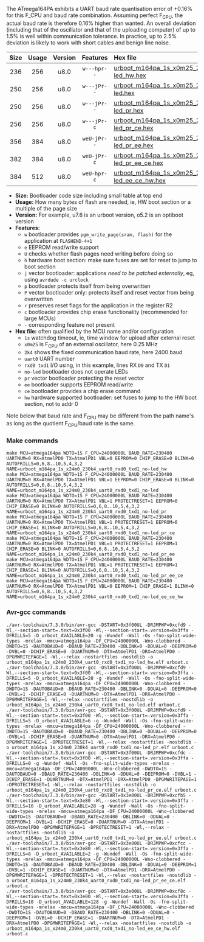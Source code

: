 The ATmega164PA exhibits a UART baud rate quantisation error of +0.16% for this F_CPU and baud rate combination. Assuming perfect F<sub>CPU</sub>, the actual baud rate is therefore 0.16% higher than wanted. An overall deviation (including that of the oscillator and that of the uploading computer) of up to 1.5% is well within communication tolerance. In practice, up to 2.5% deviation is likely to work with short cables and benign line noise.

|Size|Usage|Version|Features|Hex file|
|:-:|:-:|:-:|:-:|:--|
|236|256|u8.0|`w---hpr--`|[urboot_m164pa_1s_x0m25_2k4_uart0_rxd0_txd1_no-led_hw.hex](https://raw.githubusercontent.com/stefanrueger/urboot.hex/main/mcus/atmega164pa/watchdog_1_s/external_oscillator_x/%2B0m250000_hz/%2B%2B%2B2k4_baud/uart0_rxd0_txd1/no-led/urboot_m164pa_1s_x0m25_2k4_uart0_rxd0_txd1_no-led_hw.hex)|
|250|256|u8.0|`w---jPr--`|[urboot_m164pa_1s_x0m25_2k4_uart0_rxd0_txd1_no-led.hex](https://raw.githubusercontent.com/stefanrueger/urboot.hex/main/mcus/atmega164pa/watchdog_1_s/external_oscillator_x/%2B0m250000_hz/%2B%2B%2B2k4_baud/uart0_rxd0_txd1/no-led/urboot_m164pa_1s_x0m25_2k4_uart0_rxd0_txd1_no-led.hex)|
|250|256|u8.0|`w---jPr--`|[urboot_m164pa_1s_x0m25_2k4_uart0_rxd0_txd1_no-led_pr.hex](https://raw.githubusercontent.com/stefanrueger/urboot.hex/main/mcus/atmega164pa/watchdog_1_s/external_oscillator_x/%2B0m250000_hz/%2B%2B%2B2k4_baud/uart0_rxd0_txd1/no-led/urboot_m164pa_1s_x0m25_2k4_uart0_rxd0_txd1_no-led_pr.hex)|
|256|256|u8.0|`w---jPr-c`|[urboot_m164pa_1s_x0m25_2k4_uart0_rxd0_txd1_no-led_pr_ce.hex](https://raw.githubusercontent.com/stefanrueger/urboot.hex/main/mcus/atmega164pa/watchdog_1_s/external_oscillator_x/%2B0m250000_hz/%2B%2B%2B2k4_baud/uart0_rxd0_txd1/no-led/urboot_m164pa_1s_x0m25_2k4_uart0_rxd0_txd1_no-led_pr_ce.hex)|
|356|384|u8.0|`weU-jPr--`|[urboot_m164pa_1s_x0m25_2k4_uart0_rxd0_txd1_no-led_pr_ee.hex](https://raw.githubusercontent.com/stefanrueger/urboot.hex/main/mcus/atmega164pa/watchdog_1_s/external_oscillator_x/%2B0m250000_hz/%2B%2B%2B2k4_baud/uart0_rxd0_txd1/no-led/urboot_m164pa_1s_x0m25_2k4_uart0_rxd0_txd1_no-led_pr_ee.hex)|
|382|384|u8.0|`weU-jPr-c`|[urboot_m164pa_1s_x0m25_2k4_uart0_rxd0_txd1_no-led_pr_ee_ce.hex](https://raw.githubusercontent.com/stefanrueger/urboot.hex/main/mcus/atmega164pa/watchdog_1_s/external_oscillator_x/%2B0m250000_hz/%2B%2B%2B2k4_baud/uart0_rxd0_txd1/no-led/urboot_m164pa_1s_x0m25_2k4_uart0_rxd0_txd1_no-led_pr_ee_ce.hex)|
|384|512|u8.0|`weU-hpr-c`|[urboot_m164pa_1s_x0m25_2k4_uart0_rxd0_txd1_no-led_ee_ce_hw.hex](https://raw.githubusercontent.com/stefanrueger/urboot.hex/main/mcus/atmega164pa/watchdog_1_s/external_oscillator_x/%2B0m250000_hz/%2B%2B%2B2k4_baud/uart0_rxd0_txd1/no-led/urboot_m164pa_1s_x0m25_2k4_uart0_rxd0_txd1_no-led_ee_ce_hw.hex)|

- **Size:** Bootloader code size including small table at top end
- **Usage:** How many bytes of flash are needed, ie, HW boot section or a multiple of the page size
- **Version:** For example, u7.6 is an urboot version, o5.2 is an optiboot version
- **Features:**
  + `w` bootloader provides `pgm_write_page(sram, flash)` for the application at `FLASHEND-4+1`
  + `e` EEPROM read/write support
  + `U` checks whether flash pages need writing before doing so
  + `h` hardware boot section: make sure fuses are set for reset to jump to boot section
  + `j` vector bootloader: applications *need to be patched externally*, eg, using `avrdude -c urclock`
  + `p` bootloader protects itself from being overwritten
  + `P` vector bootloader only: protects itself and reset vector from being overwritten
  + `r` preserves reset flags for the application in the register R2
  + `c` bootloader provides chip erase functionality (recommended for large MCUs)
  + `-` corresponding feature not present
- **Hex file:** often qualified by the MCU name and/or configuration
  + `1s` watchdog timeout, ie, time window for upload after external reset
  + `x0m25` is F<sub>CPU</sub> of an external oscillator, here 0.25 MHz
  + `2k4` shows the fixed communication baud rate, here 2400 baud
  + `uart0` UART number
  + `rxd0 txd1` I/O using, in this example, lines RX `D0` and TX `D1`
  + `no-led` bootloader does not operate LEDs
  + `pr` vector bootloader protecting the reset vector
  + `ee` bootloader supports EEPROM read/write
  + `ce` bootloader provides a chip erase command
  + `hw` hardware supported bootloader: set fuses to jump to the HW boot section, not to addr 0


Note below that baud rate and F<sub>CPU</sub> may be different from the path name's as long as the quotient F<sub>CPU</sub>/baud rate is the same.

### Make commands
```
make MCU=atmega164pa WDTO=1S F_CPU=24000000L BAUD_RATE=230400 UARTNUM=0 RX=AtmelPD0 TX=AtmelPD1 VBL=0 EEPROM=0 CHIP_ERASE=0 BLINK=0 AUTOFRILLS=0,6,8..10,5,4,3,2 NAME=urboot_m164pa_1s_x24m0_230k4_uart0_rxd0_txd1_no-led_hw
make MCU=atmega164pa WDTO=1S F_CPU=24000000L BAUD_RATE=230400 UARTNUM=0 RX=AtmelPD0 TX=AtmelPD1 VBL=1 EEPROM=0 CHIP_ERASE=0 BLINK=0 AUTOFRILLS=0,6,8..10,5,4,3,2 NAME=urboot_m164pa_1s_x24m0_230k4_uart0_rxd0_txd1_no-led
make MCU=atmega164pa WDTO=1S F_CPU=24000000L BAUD_RATE=230400 UARTNUM=0 RX=AtmelPD0 TX=AtmelPD1 VBL=1 PROTECTRESET=1 EEPROM=0 CHIP_ERASE=0 BLINK=0 AUTOFRILLS=0,6,8..10,5,4,3,2 NAME=urboot_m164pa_1s_x24m0_230k4_uart0_rxd0_txd1_no-led_pr
make MCU=atmega164pa WDTO=1S F_CPU=24000000L BAUD_RATE=230400 UARTNUM=0 RX=AtmelPD0 TX=AtmelPD1 VBL=1 PROTECTRESET=1 EEPROM=0 CHIP_ERASE=1 BLINK=0 AUTOFRILLS=0,6,8..10,5,4,3,2 NAME=urboot_m164pa_1s_x24m0_230k4_uart0_rxd0_txd1_no-led_pr_ce
make MCU=atmega164pa WDTO=1S F_CPU=24000000L BAUD_RATE=230400 UARTNUM=0 RX=AtmelPD0 TX=AtmelPD1 VBL=1 PROTECTRESET=1 EEPROM=1 CHIP_ERASE=0 BLINK=0 AUTOFRILLS=0,6,8..10,5,4,3,2 NAME=urboot_m164pa_1s_x24m0_230k4_uart0_rxd0_txd1_no-led_pr_ee
make MCU=atmega164pa WDTO=1S F_CPU=24000000L BAUD_RATE=230400 UARTNUM=0 RX=AtmelPD0 TX=AtmelPD1 VBL=1 PROTECTRESET=1 EEPROM=1 CHIP_ERASE=1 BLINK=0 AUTOFRILLS=0,6,8..10,5,4,3,2 NAME=urboot_m164pa_1s_x24m0_230k4_uart0_rxd0_txd1_no-led_pr_ee_ce
make MCU=atmega164pa WDTO=1S F_CPU=24000000L BAUD_RATE=230400 UARTNUM=0 RX=AtmelPD0 TX=AtmelPD1 VBL=0 EEPROM=1 CHIP_ERASE=1 BLINK=0 AUTOFRILLS=0,6,8..10,5,4,3,2 NAME=urboot_m164pa_1s_x24m0_230k4_uart0_rxd0_txd1_no-led_ee_ce_hw
```

### Avr-gcc commands
```
./avr-toolchain/7.3.0/bin/avr-gcc -DSTART=0x3f00UL -DRJMPWP=0xcfd9 -Wl,--section-start=.text=0x3f00 -Wl,--section-start=.version=0x3ffa -DFRILLS=5 -D_urboot_AVAILABLE=20 -g -Wundef -Wall -Os -fno-split-wide-types -mrelax -mmcu=atmega164pa -DF_CPU=24000000L -Wno-clobbered -DWDTO=1S -DAUTOBAUD=0 -DBAUD_RATE=230400 -DBLINK=0 -DDUAL=0 -DEEPROM=0 -DVBL=0 -DCHIP_ERASE=0 -DUARTNUM=0 -DTX=AtmelPD1 -DRX=AtmelPD0 -DPGMWRITEPAGE=1 -Wl,--relax -nostartfiles -nostdlib -o urboot_m164pa_1s_x24m0_230k4_uart0_rxd0_txd1_no-led_hw.elf urboot.c
./avr-toolchain/7.3.0/bin/avr-gcc -DSTART=0x3f00UL -DRJMPWP=0xcfd9 -Wl,--section-start=.text=0x3f00 -Wl,--section-start=.version=0x3ffa -DFRILLS=5 -D_urboot_AVAILABLE=20 -g -Wundef -Wall -Os -fno-split-wide-types -mrelax -mmcu=atmega164pa -DF_CPU=24000000L -Wno-clobbered -DWDTO=1S -DAUTOBAUD=0 -DBAUD_RATE=230400 -DBLINK=0 -DDUAL=0 -DEEPROM=0 -DVBL=1 -DCHIP_ERASE=0 -DUARTNUM=0 -DTX=AtmelPD1 -DRX=AtmelPD0 -DPGMWRITEPAGE=1 -Wl,--relax -nostartfiles -nostdlib -o urboot_m164pa_1s_x24m0_230k4_uart0_rxd0_txd1_no-led.elf urboot.c
./avr-toolchain/7.3.0/bin/avr-gcc -DSTART=0x3f00UL -DRJMPWP=0xcfd9 -Wl,--section-start=.text=0x3f00 -Wl,--section-start=.version=0x3ffa -DFRILLS=5 -D_urboot_AVAILABLE=6 -g -Wundef -Wall -Os -fno-split-wide-types -mrelax -mmcu=atmega164pa -DF_CPU=24000000L -Wno-clobbered -DWDTO=1S -DAUTOBAUD=0 -DBAUD_RATE=230400 -DBLINK=0 -DDUAL=0 -DEEPROM=0 -DVBL=1 -DCHIP_ERASE=0 -DUARTNUM=0 -DTX=AtmelPD1 -DRX=AtmelPD0 -DPGMWRITEPAGE=1 -DPROTECTRESET=1 -Wl,--relax -nostartfiles -nostdlib -o urboot_m164pa_1s_x24m0_230k4_uart0_rxd0_txd1_no-led_pr.elf urboot.c
./avr-toolchain/7.3.0/bin/avr-gcc -DSTART=0x3f00UL -DRJMPWP=0xcfdc -Wl,--section-start=.text=0x3f00 -Wl,--section-start=.version=0x3ffa -DFRILLS=0 -g -Wundef -Wall -Os -fno-split-wide-types -mrelax -mmcu=atmega164pa -DF_CPU=24000000L -Wno-clobbered -DWDTO=1S -DAUTOBAUD=0 -DBAUD_RATE=230400 -DBLINK=0 -DDUAL=0 -DEEPROM=0 -DVBL=1 -DCHIP_ERASE=1 -DUARTNUM=0 -DTX=AtmelPD1 -DRX=AtmelPD0 -DPGMWRITEPAGE=1 -DPROTECTRESET=1 -Wl,--relax -nostartfiles -nostdlib -o urboot_m164pa_1s_x24m0_230k4_uart0_rxd0_txd1_no-led_pr_ce.elf urboot.c
./avr-toolchain/7.3.0/bin/avr-gcc -DSTART=0x3e80UL -DRJMPWP=0xcfb5 -Wl,--section-start=.text=0x3e80 -Wl,--section-start=.version=0x3ffa -DFRILLS=10 -D_urboot_AVAILABLE=28 -g -Wundef -Wall -Os -fno-split-wide-types -mrelax -mmcu=atmega164pa -DF_CPU=24000000L -Wno-clobbered -DWDTO=1S -DAUTOBAUD=0 -DBAUD_RATE=230400 -DBLINK=0 -DDUAL=0 -DEEPROM=1 -DVBL=1 -DCHIP_ERASE=0 -DUARTNUM=0 -DTX=AtmelPD1 -DRX=AtmelPD0 -DPGMWRITEPAGE=1 -DPROTECTRESET=1 -Wl,--relax -nostartfiles -nostdlib -o urboot_m164pa_1s_x24m0_230k4_uart0_rxd0_txd1_no-led_pr_ee.elf urboot.c
./avr-toolchain/7.3.0/bin/avr-gcc -DSTART=0x3e80UL -DRJMPWP=0xcfcc -Wl,--section-start=.text=0x3e80 -Wl,--section-start=.version=0x3ffa -DFRILLS=8 -D_urboot_AVAILABLE=2 -g -Wundef -Wall -Os -fno-split-wide-types -mrelax -mmcu=atmega164pa -DF_CPU=24000000L -Wno-clobbered -DWDTO=1S -DAUTOBAUD=0 -DBAUD_RATE=230400 -DBLINK=0 -DDUAL=0 -DEEPROM=1 -DVBL=1 -DCHIP_ERASE=1 -DUARTNUM=0 -DTX=AtmelPD1 -DRX=AtmelPD0 -DPGMWRITEPAGE=1 -DPROTECTRESET=1 -Wl,--relax -nostartfiles -nostdlib -o urboot_m164pa_1s_x24m0_230k4_uart0_rxd0_txd1_no-led_pr_ee_ce.elf urboot.c
./avr-toolchain/7.3.0/bin/avr-gcc -DSTART=0x3e00UL -DRJMPWP=0xcf8c -Wl,--section-start=.text=0x3e00 -Wl,--section-start=.version=0x3ffa -DFRILLS=10 -D_urboot_AVAILABLE=128 -g -Wundef -Wall -Os -fno-split-wide-types -mrelax -mmcu=atmega164pa -DF_CPU=24000000L -Wno-clobbered -DWDTO=1S -DAUTOBAUD=0 -DBAUD_RATE=230400 -DBLINK=0 -DDUAL=0 -DEEPROM=1 -DVBL=0 -DCHIP_ERASE=1 -DUARTNUM=0 -DTX=AtmelPD1 -DRX=AtmelPD0 -DPGMWRITEPAGE=1 -Wl,--relax -nostartfiles -nostdlib -o urboot_m164pa_1s_x24m0_230k4_uart0_rxd0_txd1_no-led_ee_ce_hw.elf urboot.c
```

